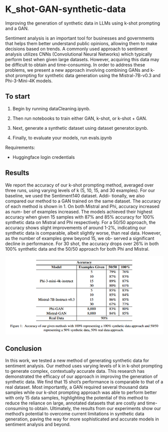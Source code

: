 # K_shot-GAN-synthetic-data

Improving the generation of synthetic data in LLMs using k-shot prompting and a GAN.

Sentiment analysis is an important tool for businesses and governments that helps them better understand public opinions, allowing them to make decisions based on trends. A commonly used approach to sentiment analysis utilizes CNNs (Convolutional Neural Networks) which typically perform best when given large datasets. However, acquiring this data may be difficult to obtain and time-consuming. In order to address these problems, we present a new approach involving combining GANs and k-shot prompting for synthetic data generation using the Mistral-7B-v0.3 and Phi-3-Mini-4K models. 

## To start

1. Begin by running dataCleaning.ipynb.

2. Then run notebooks to train either GAN, k-shot, or k-shot + GAN. 

3. Next, generate a synthetic dataset using dataset generator.ipynb. 

4. Finally, to evaluate your models, run evals.ipynb

Requirements:
- Huggingface login credentials

## Results

We report the accuracy of our k-shot prompting
method, averaged over three runs, using varying
levels of k (5, 10, 15, and 30 examples). For our
baseline, we used the Sentiment140 dataset. Addi-
tionally, we also compared our method to a GAN
trained on the same dataset.
The accuracy of each method is shown in 1. On
both Mistral and Phi, accuracy increased as num-
ber of examples increased. The models achieved
their highest accuracy when given 15 samples with
87% and 85% accuracy for 100% synthetic data on
Mistral and Phi respectively. For a 50/50 approach,
the accuracy shows slight improvements of around
1-2%, indicating our synthetic data is comparable,
albeit slightly worse, than real data. However, as
the number of examples grew beyond 15, we ob-
served a significant decline in performance. For 30
shot, the accuracy drops over 26% in both 100%
synthetic data and the 50/50 approach for both Phi
and Mistral.

![accuracy table](images/accuracyTable.png)

## Conclusion

In this work, we tested a new method of generating synthetic data for sentiment analysis. Our
method uses varying levels of k in k-shot prompting to generate complex, contextually accurate data. 
This research has demonstrated the efficacy of our approach in improving
the generation of synthetic data. We find that 15
shot’s performance is comparable to that of a real
dataset. Most importantly, a GAN required several
thousand data samples while our k-shot prompting approach was able to perform better with only
15 data samples, highlighting the potential of this
method to reduce the reliance on large, annotated
datasets that are costly and time-consuming to obtain. Ultimately, the results from our experiments
show our method’s potential to overcome current
limitations in synthetic data generation, paving the
way for more sophisticated and accurate models in
sentiment analysis and beyond.